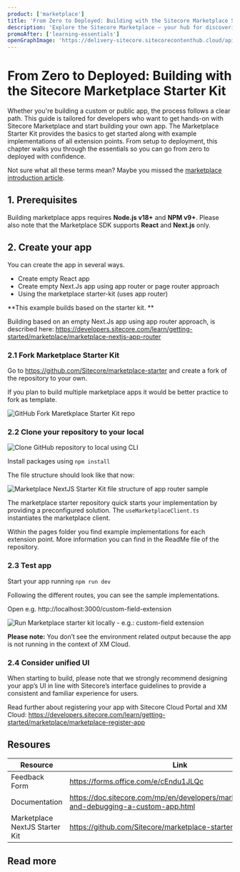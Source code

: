 ```yaml
---
product: ['marketplace']
title: 'From Zero to Deployed: Building with the Sitecore Marketplace Starter Kit'
description: 'Explore the Sitecore Marketplace — your hub for discovering and building ready-to-use extensions that amplify your digital experience platform. Join our Early Access Program to get started with the Marketplace SDK.'
promoAfter: ['learning-essentials']
openGraphImage: 'https://delivery-sitecore.sitecorecontenthub.cloud/api/public/content/d2da3c36914d4b34943ca023f2b5e615?v=cfd5dc08'
---
```


# From Zero to Deployed: Building with the Sitecore Marketplace Starter Kit
Whether you're building a custom or public app, the process follows a clear path. This guide is tailored for developers who want to get hands-on with Sitecore Marketplace and start building your own app. The Marketplace Starter Kit provides the basics to get started along with example implementations of all extension points.  From setup to deployment, this chapter walks you through the essentials so you can go from zero to deployed with confidence.

Not sure what all these terms mean? Maybe you missed the [marketplace introduction article](https://developers.sitecore.com/learn/getting-started/marketplace).

## 1. Prerequisites
Building marketplace apps requires **Node.js v18+** and **NPM v9+**. Please also note that the Marketplace SDK supports **React** and **Next.js** only. 

## 2. Create your app
You can create the app in several ways.
-	Create empty React app
-	Create empty Next.Js app using app router or page router approach
-	Using the marketplace starter-kit (uses app router)

**This example builds based on the starter kit. **	

Building based on an empty Next.Js app using app router approach, is described here: https://developers.sitecore.com/learn/getting-started/marketplace/marketplace-nextjs-app-router


### 2.1 Fork Marketplace Starter Kit
Go to https://github.com/Sitecore/marketplace-starter and create a fork of the repository to your own. 

If you plan to build multiple marketplace apps it would be better practice to fork as template. 

 ![GitHub Fork Maretkplace Starter Kit repo ](https://delivery-sitecore.sitecorecontenthub.cloud/api/public/content/91cb3dd5d2ce49dfb055f9c4d9fd96ab?v=6cb0d845)

### 2.2 Clone your repository to your local

 ![Clone GitHub repository to local using CLI](https://delivery-sitecore.sitecorecontenthub.cloud/api/public/content/2c39f43829334be8a7d5a5c355ce67c0?v=53a66fba)

Install packages using `npm install`

The file structure should look like that now: 

 ![Marketplace NextJS Starter Kit file structure of app router sample](https://delivery-sitecore.sitecorecontenthub.cloud/api/public/content/afe4ed9c2d4443c88dd957c4137a54e5?v=a58f389c)

The marketplace starter repository quick starts your implementation by providing a preconfigured solution. The `useMarketplaceClient.ts` instantiates the marketplace client. 

Within the pages folder you find example implementations for each extension point. More information you can find in the ReadMe file of the repository. 

### 2.3 Test app
Start your app running `npm run dev`

Following the different routes, you can see the sample implementations.

Open e.g. http://localhost:3000/custom-field-extension 

 ![Run Marketplace starter kit locally - e.g.: custom-field extension](https://delivery-sitecore.sitecorecontenthub.cloud/api/public/content/9c39096f40d24e22bff384257a8fe45b?v=d4979f5a)

 **Please note:** You don’t see the environment related output because the app is not running in the context of XM Cloud.

### 2.4 Consider unified UI
When starting to build, please note that we strongly recommend designing your app’s UI in line with Sitecore’s interface guidelines to provide a consistent and familiar experience for users.


Read further about registering your app with Sitecore Cloud Portal and XM Cloud: https://developers.sitecore.com/learn/getting-started/marketplace/marketplace-register-app 


## Resoures
| Resource | Link |
|----------|------|
|Feedback Form|https://forms.office.com/e/cEndu1JLQc|
|Documentation|https://doc.sitecore.com/mp/en/developers/marketplace/testing-and-debugging-a-custom-app.html|
|Marketplace NextJS Starter Kit| https://github.com/Sitecore/marketplace-starter|

## Read more
<Article 
  title="Configure and Install a custom marketplace app" 
  description="Learn how to take your custom Marketplace app from development to deployment. This guide walks you through the final steps—registering your app in the Sitecore Cloud Portal, selecting extension points, configuring API access, and making it available to your organization." 
  link="/learn/getting-started/marketplace/marketplace-register-app" 
  maxWidth="sm" />
<Article 
  title="Unlock Sitecore’s Potential: Introducing Sitecore Marketplace Custom Apps" 
  description="Discover how Sitecore Marketplace Custom Apps empower developers, architects, and marketers to extend Sitecore with modular, purpose-built solutions. This article introduces the concept of Custom Apps, explains their role in a composable architecture, and highlights how they unlock new capabilities across Sitecore products—without touching the core." 
  link="/learn/getting-started/marketplace/marketplace-starter-kit-nextjs-app-router" 
  maxWidth="sm" />